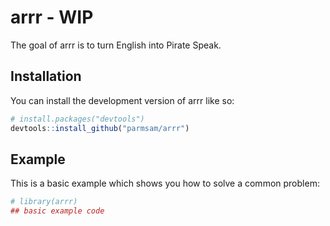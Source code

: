
<!-- README.md is generated from README.Rmd. Please edit that file -->

# arrr - WIP

<!-- badges: start -->
<!-- badges: end -->

The goal of arrr is to turn English into Pirate Speak.

## Installation

You can install the development version of arrr like so:

``` r
# install.packages("devtools")
devtools::install_github("parmsam/arrr")
```

## Example

This is a basic example which shows you how to solve a common problem:

``` r
# library(arrr)
## basic example code
```
